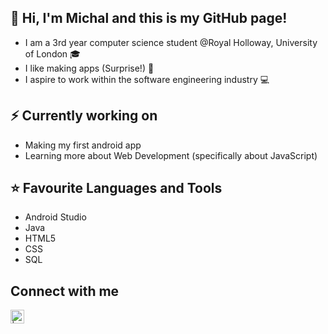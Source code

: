 ## 👋 Hi, I'm Michal and this is my GitHub page!

- I am a 3rd year computer science student @Royal Holloway, University of London 🎓
- I like making apps (Surprise!) 🎉
- I aspire to work within the software engineering industry 💻



## ⚡ Currently working on

- Making my first android app
- Learning more about Web Development (specifically about JavaScript)

## ⭐ Favourite Languages and Tools
- Android Studio
- Java
- HTML5
- CSS
- SQL 

## Connect with me

[<img align="left" alt="| LinkedIn" width="22px" src="https://cdn.jsdelivr.net/npm/simple-icons@v3/icons/linkedin.svg" />][linkedin]

[linkedin]: https://www.linkedin.com/in/michal-cyganek/
